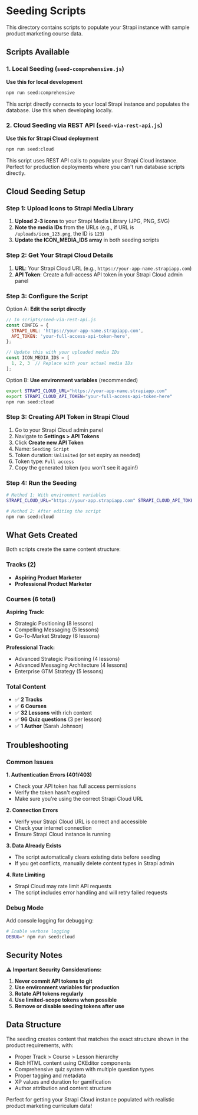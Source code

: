 # Seeding Scripts

This directory contains scripts to populate your Strapi instance with sample product marketing course data.

## Scripts Available

### 1. Local Seeding (`seed-comprehensive.js`)
**Use this for local development**

```bash
npm run seed:comprehensive
```

This script directly connects to your local Strapi instance and populates the database. Use this when developing locally.

### 2. Cloud Seeding via REST API (`seed-via-rest-api.js`)
**Use this for Strapi Cloud deployment**

```bash
npm run seed:cloud
```

This script uses REST API calls to populate your Strapi Cloud instance. Perfect for production deployments where you can't run database scripts directly.

## Cloud Seeding Setup

### Step 1: Upload Icons to Strapi Media Library

1. **Upload 2-3 icons** to your Strapi Media Library (JPG, PNG, SVG)
2. **Note the media IDs** from the URLs (e.g., if URL is `/uploads/icon_123.png`, the ID is `123`)
3. **Update the ICON_MEDIA_IDS array** in both seeding scripts

### Step 2: Get Your Strapi Cloud Details

1. **URL**: Your Strapi Cloud URL (e.g., `https://your-app-name.strapiapp.com`)
2. **API Token**: Create a full-access API token in your Strapi Cloud admin panel

### Step 3: Configure the Script

Option A: **Edit the script directly**
```javascript
// In scripts/seed-via-rest-api.js
const CONFIG = {
  STRAPI_URL: 'https://your-app-name.strapiapp.com',
  API_TOKEN: 'your-full-access-api-token-here',
};

// Update this with your uploaded media IDs
const ICON_MEDIA_IDS = [
  1, 2, 3  // Replace with your actual media IDs
];
```

Option B: **Use environment variables** (recommended)
```bash
export STRAPI_CLOUD_URL="https://your-app-name.strapiapp.com"
export STRAPI_CLOUD_API_TOKEN="your-full-access-api-token-here"
npm run seed:cloud
```

### Step 3: Creating API Token in Strapi Cloud

1. Go to your Strapi Cloud admin panel
2. Navigate to **Settings > API Tokens**
3. Click **Create new API Token**
4. Name: `Seeding Script`
5. Token duration: `Unlimited` (or set expiry as needed)
6. Token type: `Full access`
7. Copy the generated token (you won't see it again!)

### Step 4: Run the Seeding

```bash
# Method 1: With environment variables
STRAPI_CLOUD_URL="https://your-app.strapiapp.com" STRAPI_CLOUD_API_TOKEN="your-token" npm run seed:cloud

# Method 2: After editing the script
npm run seed:cloud
```

## What Gets Created

Both scripts create the same content structure:

### Tracks (2)
- **Aspiring Product Marketer**
- **Professional Product Marketer**

### Courses (6 total)
**Aspiring Track:**
- Strategic Positioning (8 lessons)
- Compelling Messaging (5 lessons)
- Go-To-Market Strategy (6 lessons)

**Professional Track:**
- Advanced Strategic Positioning (4 lessons)
- Advanced Messaging Architecture (4 lessons)
- Enterprise GTM Strategy (5 lessons)

### Total Content
- ✅ **2 Tracks**
- ✅ **6 Courses**
- ✅ **32 Lessons** with rich content
- ✅ **96 Quiz questions** (3 per lesson)
- ✅ **1 Author** (Sarah Johnson)

## Troubleshooting

### Common Issues

**1. Authentication Errors (401/403)**
- Check your API token has full access permissions
- Verify the token hasn't expired
- Make sure you're using the correct Strapi Cloud URL

**2. Connection Errors**
- Verify your Strapi Cloud URL is correct and accessible
- Check your internet connection
- Ensure Strapi Cloud instance is running

**3. Data Already Exists**
- The script automatically clears existing data before seeding
- If you get conflicts, manually delete content types in Strapi admin

**4. Rate Limiting**
- Strapi Cloud may rate limit API requests
- The script includes error handling and will retry failed requests

### Debug Mode

Add console logging for debugging:

```bash
# Enable verbose logging
DEBUG=* npm run seed:cloud
```

## Security Notes

⚠️ **Important Security Considerations:**

1. **Never commit API tokens to git**
2. **Use environment variables for production**
3. **Rotate API tokens regularly**
4. **Use limited-scope tokens when possible**
5. **Remove or disable seeding tokens after use**

## Data Structure

The seeding creates content that matches the exact structure shown in the product requirements, with:

- Proper Track > Course > Lesson hierarchy
- Rich HTML content using CKEditor components
- Comprehensive quiz system with multiple question types
- Proper tagging and metadata
- XP values and duration for gamification
- Author attribution and content structure

Perfect for getting your Strapi Cloud instance populated with realistic product marketing curriculum data!
